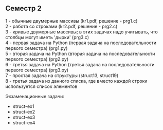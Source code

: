 ## Семестр 2
1 - обычные двумерные массивы (kr1.pdf, решение - prg1.c)  
2 - работа со строками (kr2.pdf, решение - prg2.c)  
3 - кривые двумерные массивы; в этих задачах надо учитывать, что столбцы могут иметь 'дырки' (prg3.c)  
4 - первая задача на Python (первая задача на последовательности первого семестра) (prg1.py)  
5 - вторая задача на Python (вторая задача на последовательности первого семестра) (prg2.py)  
6 - третья задача на Python (третья задача на последовательности первого семестра) (prg3.py)  
7 - простая задача на структуры (struct13, struct19)  
8 - третья задача из данного списка, где вместо каждой строки используется список элементов  

Экзаменационные задачи:  
- struct-ex1  
- struct-ex2  
- struct-ex3  
- struct-ex4  
